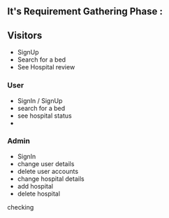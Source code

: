 ## It's Requirement Gathering Phase :

## Visitors
- SignUp
- Search for a bed
- See Hospital review

### User
- SignIn / SignUp
- search for a bed
- see hospital status
- 

### Admin
- SignIn
- change user details
- delete user accounts
- change hospital details
- add hospital
- delete hospital


checking
